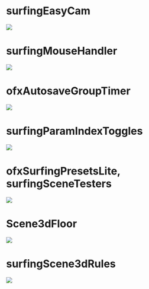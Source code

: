 # surfingEasyCam
![](EasyCam/Capture.PNG)  

# surfingMouseHandler
![](MouseHandler/Capture.PNG)  

# ofxAutosaveGroupTimer
![](ParamsAutoSave/Capture.PNG)  

# surfingParamIndexToggles
![](ParamsIndexToggles/Capture.PNG)  

# ofxSurfingPresetsLite, surfingSceneTesters
![](PresetsLite/Capture.PNG)  

# Scene3dFloor
![](Scene3dFloor/Capture.PNG)  

# surfingScene3dRules
![](EasScene3dRulesyCam/Capture.PNG)  
